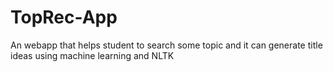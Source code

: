 # TopRec-App
An webapp that helps student to search some topic and it can generate title ideas using machine learning and NLTK
